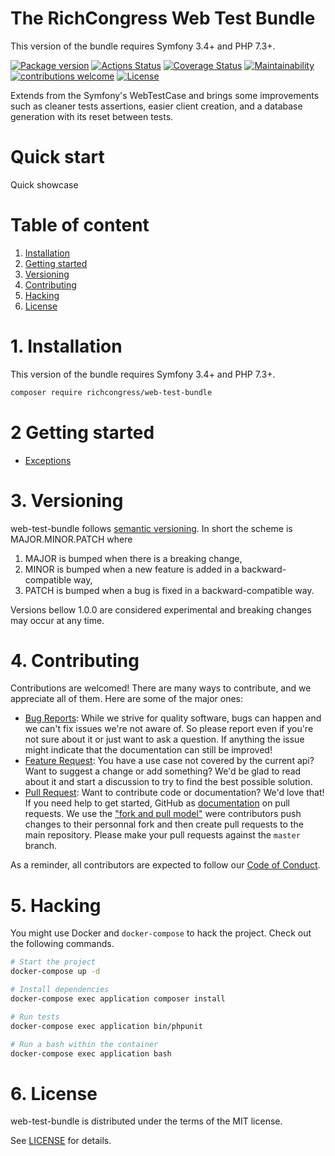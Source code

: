 The RichCongress Web Test Bundle
=======================================

This version of the bundle requires Symfony 3.4+ and PHP 7.3+.

[![Package version](https://img.shields.io/packagist/v/richcongress/web-test-bundle)](https://packagist.org/packages/richcongress/web-test-bundle)
[![Actions Status](https://github.com/richcongress/web-test-bundle/workflows/Tests/badge.svg)](https://github.com/t/richcongress/web-test-bundle/actions)
[![Coverage Status](https://coveralls.io/repos/github/richcongress/web-test-bundle/badge.svg?branch=master)](https://coveralls.io/github/richcongress/web-test-bundle?branch=master)
[![Maintainability](https://api.codeclimate.com/v1/badges/ac0f4c281486c5e849b6/maintainability)](https://codeclimate.com/github/richcongress/web-test-bundle/maintainability)
[![contributions welcome](https://img.shields.io/badge/contributions-welcome-brightgreen.svg?style=flat)](https://github.com/richcongress/web-test-bundle/issues)
[![License](https://img.shields.io/badge/license-MIT-blue.svg)](LICENSE.md)

Extends from the Symfony's WebTestCase and brings some improvements such as cleaner tests assertions, easier client creation, and a database generation with its reset between tests.


# Quick start

Quick showcase

# Table of content

1. [Installation](#1-installation)
2. [Getting started](#2-getting-started)
3. [Versioning](#3-versioning)
4. [Contributing](#4-contributing)
5. [Hacking](#5-hacking)
6. [License](#6-license)


# 1. Installation

This version of the bundle requires Symfony 3.4+ and PHP 7.3+.

```bash
composer require richcongress/web-test-bundle
```

# 2 Getting started

- [Exceptions](Docs/Exceptions.md)

# 3. Versioning

web-test-bundle follows [semantic versioning](https://semver.org/). In short the scheme is MAJOR.MINOR.PATCH where
1. MAJOR is bumped when there is a breaking change,
2. MINOR is bumped when a new feature is added in a backward-compatible way,
3. PATCH is bumped when a bug is fixed in a backward-compatible way.

Versions bellow 1.0.0 are considered experimental and breaking changes may occur at any time.


# 4. Contributing

Contributions are welcomed! There are many ways to contribute, and we appreciate all of them. Here are some of the major ones:

* [Bug Reports](https://github.com/richcongress/web-test-bundle/issues): While we strive for quality software, bugs can happen and we can't fix issues we're not aware of. So please report even if you're not sure about it or just want to ask a question. If anything the issue might indicate that the documentation can still be improved!
* [Feature Request](https://github.com/richcongress/web-test-bundle/issues): You have a use case not covered by the current api? Want to suggest a change or add something? We'd be glad to read about it and start a discussion to try to find the best possible solution.
* [Pull Request](https://github.com/richcongress/web-test-bundle/merge_requests): Want to contribute code or documentation? We'd love that! If you need help to get started, GitHub as [documentation](https://help.github.com/articles/about-pull-requests/) on pull requests. We use the ["fork and pull model"](https://help.github.com/articles/about-collaborative-development-models/) were contributors push changes to their personnal fork and then create pull requests to the main repository. Please make your pull requests against the `master` branch.

As a reminder, all contributors are expected to follow our [Code of Conduct](CODE_OF_CONDUCT.md).


# 5. Hacking

You might use Docker and `docker-compose` to hack the project. Check out the following commands.

```bash
# Start the project
docker-compose up -d

# Install dependencies
docker-compose exec application composer install

# Run tests
docker-compose exec application bin/phpunit

# Run a bash within the container
docker-compose exec application bash
```


# 6. License

web-test-bundle is distributed under the terms of the MIT license.

See [LICENSE](LICENSE.md) for details.
